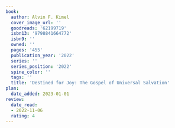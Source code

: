 ```yaml
---
book:
  author: Alvin F. Kimel
  cover_image_url: ''
  goodreads: '62199719'
  isbn13: '9798841664772'
  isbn9: ''
  owned: ''
  pages: '455'
  publication_year: '2022'
  series: ''
  series_position: '2022'
  spine_color: ''
  tags: ''
  title: 'Destined for Joy: The Gospel of Universal Salvation'
plan:
  date_added: 2023-01-01
review:
  date_read:
  - 2022-11-06
  rating: 4
---
```

